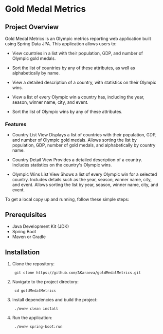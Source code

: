 # Gold Medal Metrics


   ## Project Overview

Gold Medal Metrics is an Olympic metrics reporting web application built using Spring Data JPA. This application allows users to:

  - View countries in a list with their population, GDP, and number of Olympic gold medals.
  
  - Sort the list of countries by any of these attributes, as well as alphabetically by name.
  
 - View a detailed description of a country, with statistics on their Olympic wins.
  
 - View a list of every Olympic win a country has, including the year, season, winner name, city, and event.
  
 - Sort the list of Olympic wins by any of these attributes.
  

### Features

  - Country List View
      Displays a list of countries with their population, GDP, and number of Olympic gold medals.
      Allows sorting the list by population, GDP, number of gold medals, and alphabetically by country name.

 - Country Detail View
      Provides a detailed description of a country.
      Includes statistics on the country's Olympic wins.

 - Olympic Wins List View
      Shows a list of every Olympic win for a selected country.
      Includes details such as the year, season, winner name, city, and event.
      Allows sorting the list by year, season, winner name, city, and event.


To get a local copy up and running, follow these simple steps:

## Prerequisites

 - Java Development Kit (JDK)
 - Spring Boot
 - Maven or Gradle

## Installation

1. Clone the repository:
    
        git clone https://github.com/AKaraeva/goldMedalMetrics.git

2. Navigate to the project directory:



        cd goldMedalMetrics

3. Install dependencies and build the project:



        ./mvnw clean install

4. Run the application:


        ./mvnw spring-boot:run
